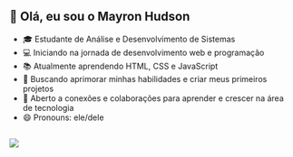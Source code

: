 ## 👋 Olá, eu sou o Mayron Hudson

- 🎓 Estudante de Análise e Desenvolvimento de Sistemas
- 💻 Iniciando na jornada de desenvolvimento web e programação
- 📚 Atualmente aprendendo HTML, CSS e JavaScript
- 🚀 Buscando aprimorar minhas habilidades e criar meus primeiros projetos
- 📌 Aberto a conexões e colaborações para aprender e crescer na área de tecnologia
- 😄 Pronouns: ele/dele








##
<div>
 <a href="https://www.linkedin.com/in/mayron-martins" target="_blank"><img src="https://img.shields.io/badge/-LinkedIn-%230077B5?style=for-the-badge&logo=linkedin&logoColor=white" target="_blank"></a> 
  
</div>
